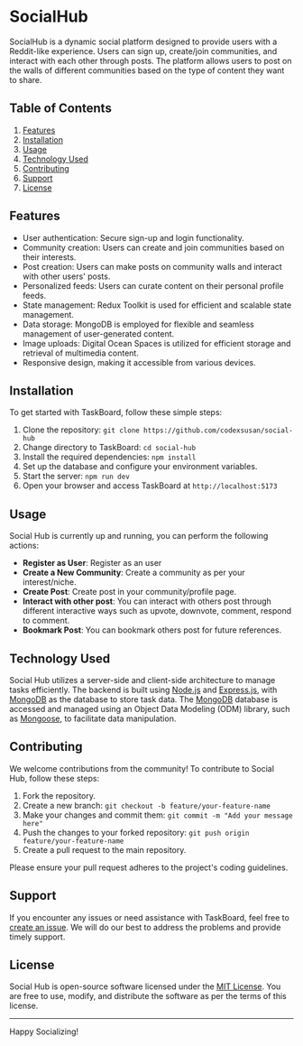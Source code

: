 # SocialHub
SocialHub is a dynamic social platform designed to provide users with a Reddit-like experience. Users can sign up, create/join communities, and interact with each other through posts. The platform allows users to post on the walls of different communities based on the type of content they want to share.


## Table of Contents

1. [Features](#features)
2. [Installation](#installation)
3. [Usage](#usage)
4. [Technology Used](#technology-used)
5. [Contributing](#contributing)
6. [Support](#support)
7. [License](#license)


## Features

- User authentication: Secure sign-up and login functionality.
- Community creation: Users can create and join communities based on their interests.
- Post creation: Users can make posts on community walls and interact with other users' posts.
- Personalized feeds: Users can curate content on their personal profile feeds.
- State management: Redux Toolkit is used for efficient and scalable state management.
- Data storage: MongoDB is employed for flexible and seamless management of user-generated content.
- Image uploads: Digital Ocean Spaces is utilized for efficient storage and retrieval of multimedia content.
- Responsive design, making it accessible from various devices.


## Installation

To get started with TaskBoard, follow these simple steps:

1. Clone the repository: `git clone https://github.com/codexsusan/social-hub`
2. Change directory to TaskBoard: `cd social-hub`
3. Install the required dependencies: `npm install`
4. Set up the database and configure your environment variables.
5. Start the server: `npm run dev`
6. Open your browser and access TaskBoard at `http://localhost:5173`


## Usage

Social Hub is currently up and running, you can perform the following actions:

- **Register as User**: Register as an user
- **Create a New Community**: Create a community as per your interest/niche.
- **Create Post**: Create post in your community/profile page.
- **Interact with other post**: You can interact with others post through different interactive ways such as upvote, downvote, comment, respond to comment.
- **Bookmark Post**: You can bookmark others post for future references.



## Technology Used

Social Hub utilizes a server-side and client-side architecture to manage tasks efficiently. The backend is built using [Node.js](https://nodejs.org) and [Express.js](https://expressjs.com/), with [MongoDB](https://www.mongodb.com/) as the database to store task data. The [MongoDB](https://www.mongodb.com/) database is accessed and managed using an Object Data Modeling (ODM) library, such as [Mongoose](https://mongoosejs.com/docs/), to facilitate data manipulation.

## Contributing

We welcome contributions from the community! To contribute to Social Hub, follow these steps:

1. Fork the repository.
2. Create a new branch: `git checkout -b feature/your-feature-name`
3. Make your changes and commit them: `git commit -m "Add your message here"`
4. Push the changes to your forked repository: `git push origin feature/your-feature-name`
5. Create a pull request to the main repository.

Please ensure your pull request adheres to the project's coding guidelines.


## Support

If you encounter any issues or need assistance with TaskBoard, feel free to [create an issue](https://github.com/codexsusan/social-hub/issues). We will do our best to address the problems and provide timely support.


## License

Social Hub is open-source software licensed under the [MIT License](https://opensource.org/licenses/MIT). You are free to use, modify, and distribute the software as per the terms of this license.

---

Happy Socializing!



